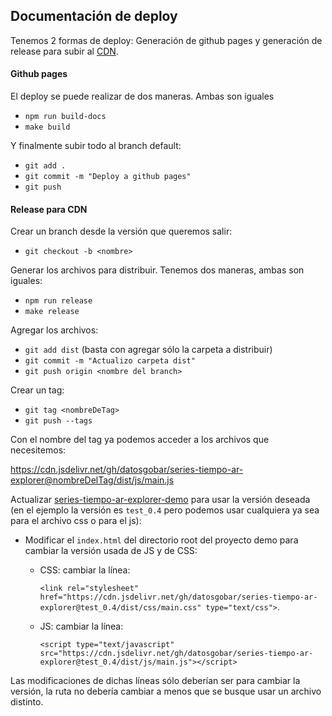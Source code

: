 ## Documentación de deploy

Tenemos 2 formas de deploy: Generación de github pages y generación de release para subir al [CDN](https://www.jsdelivr.com/).

#### Github pages

El deploy se puede realizar de dos maneras. Ambas son iguales

- `npm run build-docs`
- `make build`

Y finalmente subir todo al branch default:
- `git add .`
- `git commit -m "Deploy a github pages"`
- `git push`

#### Release para CDN

Crear un branch desde la versión que queremos salir:
- `git checkout -b <nombre>`

Generar los archivos para distribuir. Tenemos dos maneras, ambas son iguales:
- `npm run release`
- `make release`

Agregar los archivos:
- `git add dist` (basta con agregar sólo la carpeta a distribuir)
- `git commit -m "Actualizo carpeta dist"`
- `git push origin <nombre del branch>`

Crear un tag:
- `git tag <nombreDeTag>`
- `git push --tags`

Con el nombre del tag ya podemos acceder a los archivos que necesitemos:

<https://cdn.jsdelivr.net/gh/datosgobar/series-tiempo-ar-explorer@nombreDelTag/dist/js/main.js>

Actualizar [series-tiempo-ar-explorer-demo](https://github.com/datosgobar/series-tiempo-ar-explorer-demo) para usar la versión deseada (en el ejemplo la versión es `test_0.4` pero podemos usar cualquiera ya sea para el archivo css o para el js):
- Modificar el `index.html` del directorio root del proyecto demo para cambiar la versión usada de JS y de CSS:
  - CSS: cambiar la línea:
    
    `<link rel="stylesheet" href="https://cdn.jsdelivr.net/gh/datosgobar/series-tiempo-ar-explorer@test_0.4/dist/css/main.css" type="text/css">`.
  - JS: cambiar la línea:
    
    `<script type="text/javascript" src="https://cdn.jsdelivr.net/gh/datosgobar/series-tiempo-ar-explorer@test_0.4/dist/js/main.js"></script>`

Las modificaciones de dichas líneas sólo deberían ser para cambiar la versión, la ruta no debería cambiar a menos que se busque usar un archivo distinto.
